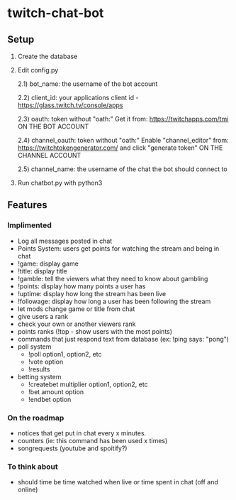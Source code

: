 # twitch-chat-bot

## Setup
1) Create the database
2) Edit config.py

	2.1) bot_name: the username of the bot account
	
	2.2) client_id: your applications client id - https://glass.twitch.tv/console/apps
	
	2.3) oauth: token without "oath:"
	Get it from: https://twitchapps.com/tmi ON THE BOT ACCOUNT
	
	2.4) channel_oauth: token without "oath:"
	Enable "channel_editor" from: https://twitchtokengenerator.com/ and click "generate token" ON THE CHANNEL ACCOUNT

	2.5) channel_name: the username of the chat the bot should connect to
	
3) Run chatbot.py with python3

## Features

### Implimented

- Log all messages posted in chat
- Points System: users get points for watching the stream and being in chat
- !game: display game
- !title: display title
- !gamble: tell the viewers what they need to know about gambling
- !points: display how many points a user has
- !uptime: display how long the stream has been live
- !followage: display how long a user has been following the stream
- let mods change game or title from chat
- give users a rank
- check your own or another viewers rank
- points ranks (!top - show users with the most points)
- commands that just respond text from database (ex: !ping says: "pong")
- poll system
	- !poll option1, option2, etc
	- !vote option
	- !results
- betting system
	- !createbet multiplier option1, option2, etc
	- !bet amount option
	- !endbet option

### On the roadmap

- notices that get put in chat every x minutes.
- counters (ie: this command has been used x times)
- songrequests (youtube and spoitify?)

### To think about
- should time be time watched when live or time spent in chat (off and online)